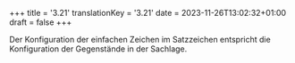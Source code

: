 +++
title = '3.21'
translationKey = '3.21'
date = 2023-11-26T13:02:32+01:00
draft = false
+++

Der Konfiguration der einfachen Zeichen im Satzzeichen entspricht die Konfiguration der Gegenstände in der Sachlage.
